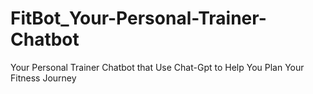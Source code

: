 # FitBot_Your-Personal-Trainer-Chatbot
Your Personal Trainer Chatbot that Use Chat-Gpt to Help You Plan Your Fitness Journey 
